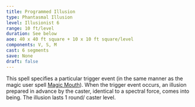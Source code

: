 ```yaml
---
title: Programmed Illusion
type: Phantasmal Illusion
level: Illusionist 6
range: 10 ft/level
duration: See below
aoe: 40 x 40 ft square + 10 x 10 ft square/level
components: V, S, M
cast: 6 segments
save: None
draft: false
---
```


This spell specifies a particular trigger event (in the same manner as the magic user spell [Magic Mouth](/srd/spells/magic-user/magic-mouth)). When the trigger event occurs, an illusion prepared in advance by the caster, identical to a spectral force, comes into being. The illusion lasts 1 round/ caster level.
